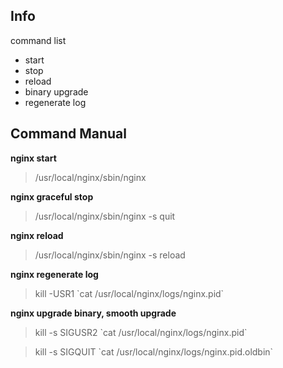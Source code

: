 ## Info
command list 
- start
- stop
- reload
- binary upgrade
- regenerate log

## Command Manual

**nginx start**

> /usr/local/nginx/sbin/nginx 

**nginx graceful stop**

> /usr/local/nginx/sbin/nginx -s quit 

**nginx reload**

> /usr/local/nginx/sbin/nginx -s reload 

**nginx regenerate log**

> kill -USR1 \`cat /usr/local/nginx/logs/nginx.pid\` 

**nginx upgrade binary, smooth upgrade**

> kill -s SIGUSR2 \`cat /usr/local/nginx/logs/nginx.pid\` 

> kill -s SIGQUIT \`cat /usr/local/nginx/logs/nginx.pid.oldbin\`
